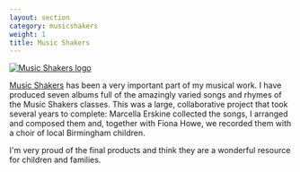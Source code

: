 ```yaml
---
layout: section
category: musicshakers
weight: 1
title: Music Shakers
---
```

<aside class="inset right"><a href="http://www.musicshakers.com/" title="Music Shakers site"><img src="http://www.musicshakers.com/musicshakerslogo.jpg" title="Music Shakers logo"></a></aside>

[Music Shakers](http://www.musicshakers.com/) has been a very important part of my musical work. I have produced seven albums full of the amazingly varied songs and rhymes of the Music Shakers classes. This was a large, collaborative project that took several years to complete: Marcella Erskine collected the songs, I arranged and composed them and, together with Fiona Howe, we recorded them with a choir of local Birmingham children. 

I'm very proud of the final products and think they are a wonderful resource for children and families.

<!-- 
{% assign pages_list = site.pages %}

<section>
{% for node in pages_list %}
  {% if node.layout != 'section' %}
  {% if node.title != null %}
    {% if node.category == "musicshakers" %}
  <article>
    <a class="section-list" href="{{ node.url }}"><h3>{{ node.title }}
    <img src="{{ node.image }}" title="{{ node.title }} album cover" width="250"></h3>
    </a>
  </article>
    {% endif %}
  {% endif %}
  {% endif %}
{% endfor %}
</section>
 -->